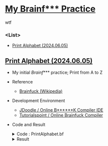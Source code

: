 # [My Brainf*** Practice](/README.md#brainf)

wtf


### \<List>

- [Print Alphabet (2024.06.05)](#print-alphabet-20240605)


## [Print Alphabet (2024.06.05)](#list)

- My initial *Brainf**** practice; Print from A to Z
- Reference
  - [Brainfuck (Wikipedia)](https://en.wikipedia.org/wiki/Brainfuck)
- Development Environment
  - [JDoodle / Online B******K Compiler IDE](https://www.jdoodle.com/execute-b******k-online)
  - [Tutorialspoint / Online Brainfuck Compiler](https://www.tutorialspoint.com/execute_brainfk_online.php)
- Code and Result
  <details>
    <summary>Code : PrintAlphabet.bf</summary>

    ```brainfuck
    # 1) Add 1 from A(65) 25 times at ptr0

    ptr0 +++++ +++++ +++++ +++++ +++++ +++++ +++++ +++++ +++++ +++++
        +++++ +++++ +++++ .                                          # Let ptr0 = 65 and print 'A'
        +.+.+.+.+.+.+.+.+.+.+.+.+.+.+.+.+.+.+.+.+.+.+.+.+.           # Increment & print next 25 characters
    ```
    ```brainfuck
    # 2) Use square brackets statement

    ptr0 [-]                                                          # Reset ptr0 = 0
    ptr0 +++++ +++++ . [-]                                            # Initialize ptr0 to 10 & print newline & reset ptr0

    ptr0 +++++ +++++ +++                                              # Initialize ptr0 to 13
    [ > ptr1 +++++ < ptr0 - ] > ptr1 .                                # Increment ptr1 by 5 13 times to get 65 & print 'A'

    < ptr0 +++++ +++++ +++++ +++++ +++++                              # Initialize ptr0 to 25
    [ > ptr1 + . < ptr0 - ]                                           # Loop to increment & print ptr1 from 66 ('B') to 90 ('Z')
    ```
  </details>
  <details>
    <summary>Result</summary>

    ```brainfuck
    ABCDEFGHIJKLMNOPQRSTUVWXYZ
    ABCDEFGHIJKLMNOPQRSTUVWXYZ
    ```
  </details>